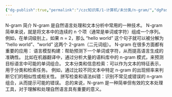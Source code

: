 ```yaml
---
{"dg-publish":true,"permalink":"/czc知识库/1-计算机/未分类/n-gram/","dgPassFrontmatter":true,"created":"2024-09-02T16:37:21.917+08:00","updated":"2024-12-08T12:26:42.544+08:00"}
---
```



N-gram 简介
N-gram 是自然语言处理和文本分析中常用的一种技术。
N-gram 简单来说，就是将文本中的连续的 n 个项（通常是单词或字符）组成一个序列。例如，在单词级别上，如果 n = 2，那么 “hello world” 这个句子就可以被分解为 “hello world”、“world” 这两个 2-gram（二元词组）。
N-gram 在很多方面都有重要的应用：
语言模型构建：帮助预测下一个单词或字符，从而提高语言生成的准确性。
比如在机器翻译中，通过分析大量的语料库中的 n-gram 模式，来预测目标语言中可能的单词组合。
文本分类和信息检索：可以作为文本的特征表示，用于分类和检索任务。
例如，通过比较不同文本中特定 n-gram 的出现频率来判断它们的相似性或相关性。
拼写检查和语法纠错：识别不常见或错误的 n-gram 组合，从而提示可能的错误。
总的来说，N-gram 是一种简单但有效的文本处理工具，对于理解和处理自然语言具有重要的意义。